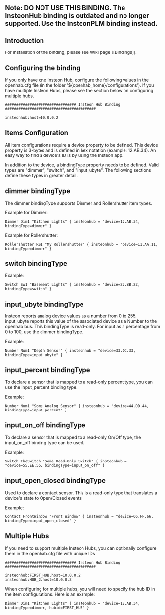 ## Note: DO NOT USE THIS BINDING. The InsteonHub binding is outdated and no longer supported. Use the InsteonPLM binding instead.

## Introduction

For installation of the binding, please see Wiki page [[Bindings]].

## Configuring the binding

If you only have one Insteon Hub, configure the following values in the openhab.cfg file (in the folder '${openhab_home}/configurations'). If you have multiple Insteon Hubs, please see the section below on configuring multiple hubs.

    ################################ Insteon Hub Binding #########################################
    
    insteonhub:host=10.0.0.2


## Items Configuration

All item configurations require a device property to be defined.  This device property is 3-bytes and is defined in hex notation (example: 12.AB.34).  An easy way to find a device's ID is by using the Insteon app.

In addition to the device, a bindingType property needs to be defined.  Valid types are "dimmer", "switch", and "input_ubyte".  The following sections define these types in greater detail.


## dimmer bindingType

The dimmer bindingType supports Dimmer and Rollershutter item types.

Example for Dimmer:

    Dimmer Dim1 "Kitchen Lights" { insteonhub = "device=12.AB.34, bindingType=dimmer" }

Example for Rollershutter:

    Rollershutter RS1 "My Rollershutter" { insteonhub = "device=11.AA.11, bindingType=dimmer" }


## switch bindingType

Example:

    Switch Sw1 "Basement Lights" { insteonhub = "device=22.BB.22, bindingType=switch" }


## input_ubyte bindingType

Insteon reports analog device values as a number from 0 to 255.  input_ubyte reports this value of the associated device as a Number to the openhab bus.  This bindingType is read-only.  For input as a percentage from 0 to 100, use the dimmer bindingType.

Example:

    Number Num1 "Depth Sensor" { insteonhub = "device=33.CC.33, bindingType=input_ubyte" }


## input_percent bindingType

To declare a sensor that is mapped to a read-only percent type, you can use the input_percent binding type.

Example:

    Number Num1 "Some Analog Sensor" { insteonhub = "device=44.DD.44, bindingType=input_percent" }


## input_on_off bindingType

To declare a sensor that is mapped to a read-only On/Off type, the input_on_off binding type can be used.

Example:

    Switch TheSwitch "Some Read-Only Switch" { insteonhub = "device=55.EE.55, bindingType=input_on_off" }


## input_open_closed bindingType

Used to declare a contact sensor.  This is a read-only type that translates a device's state to Open/Closed events.

Example:

    Contact FrontWindow "Front Window" { insteonhub = "device=66.FF.66, bindingType=input_open_closed" }


## Multiple Hubs

If you need to support multiple Insteon Hubs, you can optionally configure them in the openhab.cfg file with unique IDs

    ################################ Insteon Hub Binding #########################################
    
    insteonhub:FIRST_HUB.host=10.0.0.2
    insteonhub:HUB_2.host=10.0.0.3

When configuring for multiple hubs, you will need to specify the hub ID in the item configurations.  Here is an example:

    Dimmer Dim1 "Kitchen Lights" { insteonhub = "device=12.AB.34, bindingType=dimmer, hubid=FIRST_HUB" }